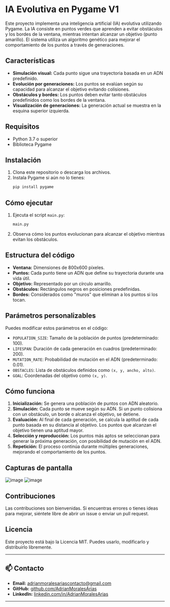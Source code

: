 # IA Evolutiva en Pygame V1

Este proyecto implementa una inteligencia artificial (IA) evolutiva utilizando Pygame. La IA consiste en puntos verdes que aprenden a evitar obstáculos y los bordes de la ventana, mientras intentan alcanzar un objetivo (punto amarillo). El sistema utiliza un algoritmo genético para mejorar el comportamiento de los puntos a través de generaciones.

## Características
- **Simulación visual:** Cada punto sigue una trayectoria basada en un ADN predefinido.
- **Evolución por generaciones:** Los puntos se evalúan según su capacidad para alcanzar el objetivo evitando colisiones.
- **Obstáculos y bordes:** Los puntos deben evitar tanto obstáculos predefinidos como los bordes de la ventana.
- **Visualización de generaciones:** La generación actual se muestra en la esquina superior izquierda.

## Requisitos
- Python 3.7 o superior
- Biblioteca Pygame

## Instalación
1. Clona este repositorio o descarga los archivos.
2. Instala Pygame si aún no lo tienes:
   ```bash
   pip install pygame
   ```

## Cómo ejecutar
1. Ejecuta el script `main.py`:
   ```bash
   main.py
   ```
2. Observa cómo los puntos evolucionan para alcanzar el objetivo mientras evitan los obstáculos.

## Estructura del código
- **Ventana:** Dimensiones de 800x600 píxeles.
- **Puntos:** Cada punto tiene un ADN que define su trayectoria durante una vida útil.
- **Objetivo:** Representado por un círculo amarillo.
- **Obstáculos:** Rectángulos negros en posiciones predefinidas.
- **Bordes:** Considerados como "muros" que eliminan a los puntos si los tocan.

## Parámetros personalizables
Puedes modificar estos parámetros en el código:
- `POPULATION_SIZE`: Tamaño de la población de puntos (predeterminado: 100).
- `LIFESPAN`: Duración de cada generación en cuadros (predeterminado: 200).
- `MUTATION_RATE`: Probabilidad de mutación en el ADN (predeterminado: 0.01).
- `OBSTACLES`: Lista de obstáculos definidos como `(x, y, ancho, alto)`.
- `GOAL`: Coordenadas del objetivo como `(x, y)`.

## Cómo funciona
1. **Inicialización:** Se genera una población de puntos con ADN aleatorio.
2. **Simulación:** Cada punto se mueve según su ADN. Si un punto colisiona con un obstáculo, un borde o alcanza el objetivo, se detiene.
3. **Evaluación:** Al final de cada generación, se calcula la aptitud de cada punto basada en su distancia al objetivo. Los puntos que alcanzan el objetivo tienen una aptitud mayor.
4. **Selección y reproducción:** Los puntos más aptos se seleccionan para generar la próxima generación, con posibilidad de mutación en el ADN.
5. **Repetición:** El proceso continúa durante múltiples generaciones, mejorando el comportamiento de los puntos.

## Capturas de pantalla
![image](https://github.com/user-attachments/assets/e7b2cef0-7244-4e42-93af-0f26b911226d)
![image](https://github.com/user-attachments/assets/ed411299-d5c1-40dd-8122-effdc573bee2)



## Contribuciones
Las contribuciones son bienvenidas. Si encuentras errores o tienes ideas para mejorar, siéntete libre de abrir un issue o enviar un pull request.

## Licencia
Este proyecto está bajo la Licencia MIT. Puedes usarlo, modificarlo y distribuirlo libremente.

---

## 📫 Contacto
- **Email:** [adrianmoralesariascontacto@gmail.com](mailto:adrianmoralesariascontacto@gmail.com)
- **GitHub:** [github.com/AdrianMoralesArias](https://github.com/AdrianMoralesArias)
- **LinkedIn:** [linkedin.com/in/AdrianMoralesArias](https://www.linkedin.com/in/adrian-morales-arias-3593b733b/)

---


